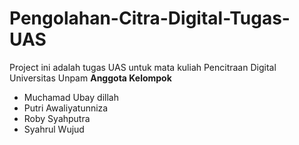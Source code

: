 # Pengolahan-Citra-Digital-Tugas-UAS
Project ini adalah tugas UAS untuk mata kuliah Pencitraan Digital Universitas Unpam
**Anggota Kelompok**
- Muchamad Ubay dillah
- Putri Awaliyatunniza
- Roby Syahputra
- Syahrul Wujud

